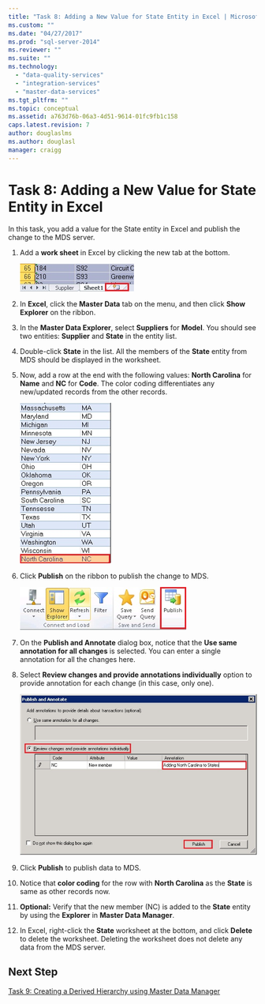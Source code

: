 ```yaml
---
title: "Task 8: Adding a New Value for State Entity in Excel | Microsoft Docs"
ms.custom: ""
ms.date: "04/27/2017"
ms.prod: "sql-server-2014"
ms.reviewer: ""
ms.suite: ""
ms.technology: 
  - "data-quality-services"
  - "integration-services"
  - "master-data-services"
ms.tgt_pltfrm: ""
ms.topic: conceptual
ms.assetid: a763d76b-06a3-4d51-9614-01fc9fb1c158
caps.latest.revision: 7
author: douglaslms
ms.author: douglasl
manager: craigg
---
```

# Task 8: Adding a New Value for State Entity in Excel
  In this task, you add a value for the State entity in Excel and publish the change to the MDS server.  
  
1.  Add a **work sheet** in Excel by clicking the new tab at the bottom.  
  
     ![Excel - New Worksheet Tab](../../2014/tutorials/media/et-addinganewvalueforstateentityinexcel-01.jpg "Excel - New Worksheet Tab")  
  
2.  In **Excel**, click the **Master Data** tab on the menu, and then click **Show Explorer** on the ribbon.  
  
3.  In the **Master Data Explorer**, select **Suppliers** for **Model**. You should see two entities: **Supplier** and **State** in the entity list.  
  
4.  Double-click **State** in the list. All the members of the **State** entity from MDS should be displayed in the worksheet.  
  
5.  Now, add a row at the end with the following values: **North Carolina** for **Name** and **NC** for **Code**. The color coding differentiates any new/updated records from the other records.  
  
     ![Excel - Add North Carolina to States](../../2014/tutorials/media/et-addinganewvalueforstateentityinexcel-02.jpg "Excel - Add North Carolina to States")  
  
6.  Click **Publish** on the ribbon to publish the change to MDS.  
  
     ![Excel - Publish Button on Master Data Tab](../../2014/tutorials/media/et-addinganewvalueforstateentityinexcel-03.jpg "Excel - Publish Button on Master Data Tab")  
  
7.  On the **Publish and Annotate** dialog box, notice that the **Use same annotation for all changes** is selected. You can enter a single annotation for all the changes here.  
  
8.  Select **Review changes and provide annotations individually** option to provide annotation for each change (in this case, only one).  
  
     ![Excel - Publish and Annotate Dialog Box](../../2014/tutorials/media/et-addinganewvalueforstateentityinexcel-04.jpg "Excel - Publish and Annotate Dialog Box")  
  
9. Click **Publish** to publish data to MDS.  
  
10. Notice that **color coding** for the row with **North Carolina** as the **State** is same as other records now.  
  
11. **Optional:** Verify that the new member (NC) is added to the **State** entity by using the **Explorer** in **Master Data Manager**.  
  
12. In Excel, right-click the **State** worksheet at the bottom, and click **Delete** to delete the worksheet. Deleting the worksheet does not delete any data from the MDS server.  
  
## Next Step  
 [Task 9: Creating a Derived Hierarchy using Master Data Manager](../../2014/tutorials/task-9-creating-a-derived-hierarchy-using-master-data-manager.md)  
  
  
